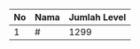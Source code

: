 | No | Nama            | Jumlah Level |
|----|-----------------|--------------|
| 1  | #    |    1299        |
